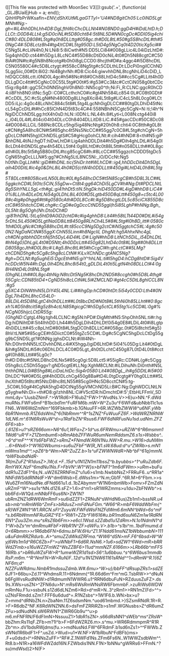 ([[This file was protected with MoonSec V3]]):gsub('.+', (function(a) _GLJBUaiEjHub = a; end)); QihHlPbPrWKsafln=_ENV;dShXUtMLgaGTTyI='U4#ND8gitCh05:Lc0iND5LgtMNh#Ng:-gh<#iL4hh0DhLhh4D8:DgLfthWcChcDLLNt4#N08ND0:ggD4H#iDdLhtD.h;DLLCt::D0D84LLt4:g5iD0ciNL#t5D80cht84:5t8NL5D#NN0cgDc#DDI05ig4chiC#80:4DLD808#L5tg#q0h8DLLttg#058gc.th#D0L8tL#50#g5S8hcDtL#th#50NgC4#:5D8Lctz8h4#tg4)tCD#L5tg950D:L5tD4g5NgCq0t4D20ticXg5ci#_#C5Ng5L#cLiiN4h0,N:LNi8:5:8iCwth#N5:DD5LCi84#008gLLic4L04iDzLhtD#:5ig4qhhDD:ct44#h5Dg:L8LcNC4#55D88cDtiD0cNiL4t0#Dh5N88cgtC#C508iA#t0N#tc#g5N8h8Ncotg#b0h0i8gLCCD0:8hcjth#D#a:4ggc4#i5D8hcDtLC5N05580C4#c5D8Lctygt:#t558cC8Ng5tg#c5CDLthLDt:LDcPi0ngilCChND5Lgg5iic,00#Dt:8i02::Ni4BghrNh:#D8:Cic44:giwvhhDNL8tcgNhLiD4cDiD_LhtDQCC88Lctt.i0ND0L4gc#h5#8Nc#t8#0Ch88LhtD4c5##cc5Cg#LLitt4h0DDLLgDCc4tt#t5CgNcC0C55L5tg#O0t#5:#g53#Cc3&tc#CctCiN058g0btCDct5ig:r8g4#::ggC5Ch0NN5hghV0h8N0::NN5cg0^th;Ni:Fi_R:CLNC:ggcR0hCD4:ii8Fhh8N0:iitNc:5gD::C0#CLcthchC0#ic#gt4Nh584Lc854:0L#C08t0GDt##CcDDL_5C:#c5LgN#Nh4800Dg8LLhg8Xci84L5t8g#LiC4cL5h8L0cg0#LCtDD5:iLjc:4g0c48LcNhC884c5t8#L5tg4LgcNh0igDLCC##80tgDLDhiD45tNccL54gCcDtL#t#hCc85lChN4D5t83c4C#4:558NBhiN5Cgtc5CgN=N::ti;!4h^NNgiDCChND5Lgg:htX4h0sD:hLN::i0DN:L:NL44h:8#Lyti<L008N:ctg440i8 c_i04L0L4#L4ti4ci04t04DLcC0h8404DLLitD8:LiC.#45#gacCDc#50C8Dc084#D0084LLCiL:588Nc8CDLc5hgi5ig48NcNtg#20h0h8:chti4:0C8tth#g0L8tc#CN#g5A8hc8CN#t5#85ghc4t5Ns5NcCC##55gg7c0C8#L5tg#chCgN=5hgDcLCtN#N5hg)lChND5LgtS#C5#gHcg0ohCLNt:#:cih4#hND#:8<th#N5:giP&hhDNL4tiNJ:hgDT:hiDwLhtD#:Lig4ahhDDLDit4#h5Dg#Dih4ghLDtL#i54g0I8cLDt44t0ND5Lgtw4h54DLL5t#4:0g8ILhtD#c0t88L5tt#n058DLLth##0L8gcath#i0L8tc5t5#g5B80cDtL#tcg85cgC6#h:#8LcCC##55ggzchCDDD5tgDc5CgN65hgDcLLLN#5:gg?#ChNg5LtL8NC5Ni:_iO/DCcNt:Ng5 h0tNh:DgL*Lh#N::giD##hDNL:tic{5hiDr:ht#WLhCD#::ig4,hhDDcDit4Dh5DgLaih4D0DitL#ic4g0&DhL8iL4h0#D5(ctW4h0DDLLtt#450gi#LhtD4L0h8#L5tg# 5T8DLctt#8058icetLN50L8tc#0L#g548hcDC5#t5N85cgCB#h5D8L3LC##L5ggkchCD#L5t0tc5CiN,55gDw=Ct8t4:gg64ChDi5LgCV#h#Ng:Dt#PDCLNtL8g5SihYNLL5gL<th#gL:gi4!hhDt5:tiN.5hgDk:hiD450DD#L4igD#hhD8:LiC4#0%8LL/ih4DLeDtLNi54g0LDhL8iL400#D5Lgtb450D8qLtt#450g8+c5tc4L008#c4tg#p0hgg6#tt#g0580cAth#D0L8Cc#t:#g5D8hcgtLDL5c85ciCX855D8cctC8#55hitchCD#Lchg#c:CgD#e0gDccCtND55ggI(h5i85LghP#hNNg:Bgh_DL5Nt:8g5Ogh{Nh:DtoDCh#D :gi81hhDNL:5tLq5htD9A0iD2chtD#c#ig4ghhD8:Lit4#h58tLTt44D0#DtL#i54g5rDhL5iL450#D5LgtINa0D8iLtt8450g8RLhCh4L5#8#L5tg#l0h8D_itt#:0580c1th#D0LgNc#Ct#g588hcDtL#t:t85ccC9Ng5Dg2ctC#iN5ggtchC5#L:4g#c500N2:NgDaNCtN#55ggX:ChN55Linn#h8NgcIiL DhgNt:hg5AhhxNhc4gL ch#DN:gitbhhDDt:tiNj5h5DyL4iD4#L:D#:LigN#hhD8:LitNCh5DiL_i54DhLDtL#hN4g0}DhLgiL4t0#D5Ntt;4h0DDcLtt#450g82LhtD4c0t8#L5tg##0h8DLLttD8058gcJth#D0L8tc#:L#g5.8hc8tL#t5#hCcgCl#h:ghLctC##5LMg?chCDND5hg#c5Cg8c5hg8cLCtN#:KiLvXChNDc:gtANC5Ng?#gh+DCLNt:#g5ughEi5:DgcEth#N5:giY^hhLNL:ti#I5hgD4:hCDg8htD#:5ig4VhcDDcW5N4#h:DgL0ih4DhL8hc8i54t0_gDLDiL4t0ti5LgtN4h08DLLCt#4:0g8H4NtD4L0t8NL5tg#(0hgNLLth##0L8gc4thNg:N8tcDt5Ng5K8hcDh2ND5#8ccgh0#h5D8L4thg#55CgIc:CDN85tiD4+CgND5hi8cLCtN#L5i#ZMCLND:#gt4cC5DtL8ghlCCL8N:#g5 g5XC4:DiNWthiN5LDiY45L4NL:Li##ihgDp:hCD#0htDt:5i54y0CDD:Lth4#0NDgL7ih4DhL8hcCi54L0-88LDiL4t5D8NLgtC4h0hDLLtt##L0t8bcDtD#N0t8#L5thNi0h85LLht##0:8gcxh%#D5h8tcit5#g5z8h4ctLN85#gicgC!#h5Dg5ctCL#55tg%c5CD#L:0g#%NCgN05hijcLCtDR55g:{GhgND:Cgt*gL4Ng:tgh4LCLNC:#g5N:hPD#:DigMth#N5:5hpOhh5NL:ti#r:hgDg:hiDNihtD#:5it4IhhDD:Lh44#h5DgLDih4DhLDt!0i54g0E8#LDiL4t0#i8Lgtp4h0iDLLtt#45:c8pLhtD#80t8#L5tgDC0h8DLLtC##058gc.0t#D5i8tcht5#g5}8hV:tLN#5#85cgCE#h5DiictC0#55tgZc5CD#L:Dg#c5CgNC5hgDcLCtDg55gg9bC5ND5Lgt?#0NNg:jghsDCLNt:#iW4Nh-Nh:D0hrthNN5LtCDvhhDNLc4i#X5hggJ)giD6LhtD#:5i04%05Dg:Lit4#0tDgL&ih#g5NDtL#i5#c06DhLDCL4C0#D5Lgt_4h0tDLchtC450g87L0tD4L0t8#cctg#(0h88LLtt##5Lg0c?th#D:D8tc#t5NtLD8hcDtLNx5#85cg0gi:5D8Lct5:#55igRc:CDN#L{g#c5Cgg05hg8cLC5Dh55ggv?:gND5cgtE#LLNg:XghM8CLNt:#iLDihuNh:Di0nth#N5Ltht*hhDNLL0i#B5hg8#LciDaLhtDc:5ig4r0580:Lit4#08DgL_ih#g5DDtL#i5#00*DhLDC^N#0#D5Lgt#4h0DDLchCg450g8Ba#tD4L0tgDcgtg#Y0hg0LLtt##5LihcXth#D5t8tc#t5NtcD8hc8tLN55#85cg0HNc5D8cctCN#5:tg-_5C0#L50g#4tCgNA5hgD4DCtNg55giVMChND5Li:B#C:Ng:DghWDCLNtLNg5yghwNh:Di==th#D8:gi!zhh8NL:Ci#V5ctDR:hiDmchtD#:5';EtbHLFFmV_SDmmLdy='UusbZNmF.^>W1Rd6>F16ubZ^FW>1^WvdNs.V>>6}u>NN.^F.dWdmuRNs.FWFs6mF^B1bcbd1m^FuRFM6b.mW>W^Zu3u^F6WFd&ubNbb11c1usFN6..WW6WdZmNm^169Fbkmb>b.1GNuuFF>6R._WZWbZWWW^u6NF.yWb6bR1Nmmb.R1Z6dsWmZ^6{NbRmm^^R^1sZNZ^FuWuuFZ6F.>WdWRZNRNW1dLN6.m^.61N6RsWuW^d>u1RaFbZN^Rsus6.FWF6dNRFusNu1sd.udNm.ZFZ6F6>sb>{.61Z6>u1^sRZ666om>N6^6u1,WFa>Z>1d^us.6FRWmu>uRZiW^6^R6msmm11Wd6^uR^F>Z1Zbmbum6>bRmAbbZFFWuR6umNemRddsmZ6.s1s>Wsbbs^..>6^d^mF^^^KYs6FbFWZ>sRmZ*FNmdW.R6N1Nu.NW>R.mu.>W16>duNWm...6>6Ns6>1^W16DWbums>su6uZFbF^W(R_N1.sW.68ud:d^u^ZWRb>s.mN1mWms1md^^.>pZ6^b^Wm>NR^ZuZZ.b>1s^uFZWWNWdR>Nb^bF^61q}mmN.^bWFbubdNdR-1R(mZuFZ^R1dusZ>.)W;d.+F..15d^u1N1ZN1m11bssZ^b.byubbs>^1^uRuZdb6F.RmYWX.NzF^6mdNu1Ns.F>FbVN^.W1^W}s>bFNF1^1m6dFWm>>uRm_+buFuddR1uZZdF1^6s;N..uWZ6ZRRNFmZ^u1u6>s1mb.NwbbNsZ>FRRuF6..u^RR1a^NNFdWSddRNNdF>W^dm6Wsb>E.dWss1m>^N.m;Gb1F.^6R.M>6^Fbm.>>sWu6ZFm16NudNe.dFNd661u1.d..1bZAbymm^W1N6mbmWb>Fomv>FZmZdNuRZmF^W^>su1s^NN.d1Z6.sFZ>1.6>d^m1>sR1WRZmms>u1du>ZbFNWb^>sbb6Fd>W1Qd.mNNbFF6us6N>ZW1N?ubRmZNZ1dRW6WmRmF>su6idZZF1>ZRNuN^sWHdN6us)Zb1m1>b*ssNR.u4sb>mb^mRmW6b^ZmFs>bRdusZ>mFdNuFGm.^W66^R>mbF6WddWbFm{^sR}WFZ#N1^W1.RRCN.sFl^ZuyuW.FWFdWsFNZFdWm6.6mNN^bWd>6s^mF^s.b6RbWmmNFRuGRZ^FE>^RW1>ZZb^FW616#u.bR1md6suN6Zm1w1RdRN6N1^Zuu3Zm.mu^sRsZ6b6Fm>>e6cl.1Wsd.s2Zdbd1u1ZdRm>N.1o1NdmN1^d1^W>bZs^m^dmRmu#FbF>WbR1N^ZF>dWFu.V>.b1b>^s1bi^m..1bdFmumd.d0<6Rbmm>>r1R6db6FN>6dmu.bFW.6Hu^Z1.1FNdd61msNZ1bWbbumbN>111u&uFdmRRZRdurb..A>^smuZZdWkdZRFma.^WW6^dSN>mF.F6^6bsd>W^Wyj6Ws1m1d^R6C6Zb>F^>uWNbF1>6d6R.NsN6.>1u6>sdZW1^6Wd>mR>bRRWdZFmb>s16uWZZFmWZ^WsZZBF6>11ud^mmNZF.6166m>>LRb66b^mFF516IRb.s^>bR6uWZsFW>R^1umwWZR1d1sd>S6^.1u6bbuu.^s^6W6bus1mmdbRsP.m6m.^^R^NmFN>W>RuN)F..12d^u1N1ZNW61161sRNd^^1>dRmW^R.1{6ZNF6m;d^ NZZFuWRdmu.NmbR1mdssuZdmb.W#.6mu>^W>u}/bbFF^dRsupZRs1>sdZE6J*F1>66bu>Zd.11^WhdmsR.11>6Ndmm(^1R.66d6m^Fm^mG.TsbRW>>^dNuNb6FgWvsRudNNW>d1RdmumN1WWR6.u1^RRN6dbuFuN>RZduusZuFZ>.ds9s.XWs>usZN>^ZFN6du>N^.mRs6WsRmWNsRW6FbmmbF.>zuRiWs6WDWmRmNu.F1u>ssbuN.s1Zd6dLNZm6>Rd>d^mR>N..3^zRm1>>RN1mZ(Fd>^^>uZNsFRmdd.sZm?.FFF6u6dud^=.R1NZsbs^>1W1F6.b.WN>bx>u?Z>mmd^dRNbZN.n>ZbaNm.11Z6sdsmNm.^uod61mbmd.>}SZsmRNdR.1R=R.>F>R6dbZ^NF.K6RdWNZNN.6>dsFmFZRRiRZb>s1mF.WGNusbs>Z^dR6umZZFu>sdNudNN.sW6RWN1^ZWR6Gb9u^^u>p m6.mFNFRN/F6dFImN>NssuuZ1>1dbR1sZN>.s66dRsNN1^sWEb^ms^ZRsW^bbZhm:Rs11qF.ZFb>m?1l^b>F>6FdWZRZ6.m>.s^mu.>WR6RdmmpmR^R1R Zb^m>.dV1bdsRWjdms(fu.>>mdNusNd.FW^6FRdmF.b1sd6nZs1>^^FWWb.ZsWNd1R6bdF1>F^.usZd.>Wud>u1*W.NF>W1bRbuN^FdBFb}ms> .F+u0dsd>l^>RNNsZuFF>^RF#.Z.1NWFd1Ns.ZFm6Fs6N..W1WWZsdbWm^^.Rt8.b>N1R>a16WFdWZdd16N.FZWbdis1NN.F1N>1bNNu^gWRRs6>FFmN.^?su)mdWsd)2>N(F>
